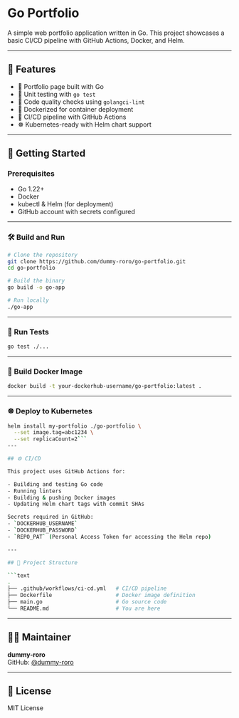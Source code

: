 # Go Portfolio

A simple web portfolio application written in Go. This project showcases a basic CI/CD pipeline with GitHub Actions, Docker, and Helm.

---

## 🚀 Features

- 📝 Portfolio page built with Go
- 🧪 Unit testing with `go test`
- 🧹 Code quality checks using `golangci-lint`
- 🐳 Dockerized for container deployment
- 🎯 CI/CD pipeline with GitHub Actions
- ☸️ Kubernetes-ready with Helm chart support

---

## 🏁 Getting Started

### Prerequisites

- Go 1.22+
- Docker
- kubectl & Helm (for deployment)
- GitHub account with secrets configured

---

### 🛠️ Build and Run

```bash
# Clone the repository
git clone https://github.com/dummy-roro/go-portfolio.git
cd go-portfolio

# Build the binary
go build -o go-app

# Run locally
./go-app
```

---

### 🧪 Run Tests

```bash
go test ./...
```

---

### 🐳 Build Docker Image

```bash
docker build -t your-dockerhub-username/go-portfolio:latest .
```

---

### ☸️ Deploy to Kubernetes

```bash
helm install my-portfolio ./go-portfolio \
  --set image.tag=abc1234 \
  --set replicaCount=2```
---

## ⚙️ CI/CD

This project uses GitHub Actions for:

- Building and testing Go code
- Running linters
- Building & pushing Docker images
- Updating Helm chart tags with commit SHAs

Secrets required in GitHub:
- `DOCKERHUB_USERNAME`
- `DOCKERHUB_PASSWORD`
- `REPO_PAT` (Personal Access Token for accessing the Helm repo)

---

## 📁 Project Structure

```text
.
├── .github/workflows/ci-cd.yml   # CI/CD pipeline
├── Dockerfile                    # Docker image definition
├── main.go                       # Go source code
└── README.md                     # You are here
```

---

## 🧑‍💻 Maintainer

**dummy-roro**  
GitHub: [@dummy-roro](https://github.com/dummy-roro)

---

## 📄 License

MIT License
